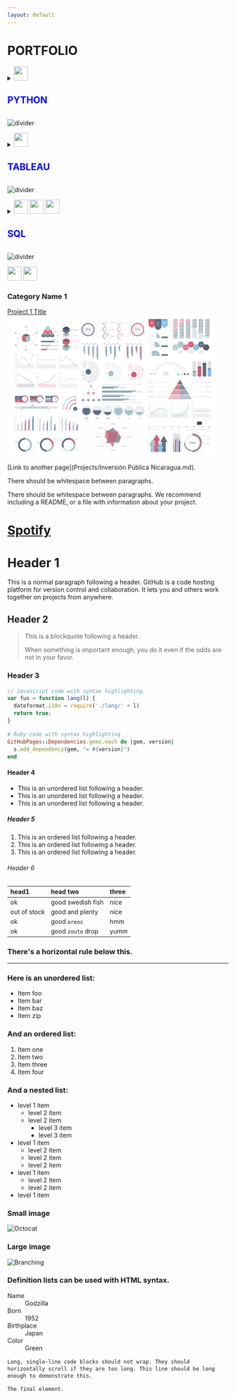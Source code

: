 ```yaml
---
layout: default
---
```

# **PORTFOLIO**


<details><summary><img height="32" width="32" src="https://cdn.simpleicons.org/python/blue" /><h2 style="color: blue"> PYTHON</h2></summary>

<p>
 
<h3><a style="font-weight:bold" href="Projects/Apartments_for_Rent.html">5. Apartments for rent in Rome</a></h3>

<img src="images/rentrome.png" width="400"/>

</p>
 
<p>

<h3><a style="font-weight:bold" href="Projects/Nicaragua's-Municipality-Elections-Results.html">4. Nicaragua's Municipality Elections Result</a></h3>

<img src="images/MunicipalitiesElections2022.png" width="400"/>
 
</p>
 
<p>

<h3><a style="font-weight:bold" href="Projects/Inversión Pública Nicaragua.html">3. Nicaragua Public Investment Program Analysis</a></h3>

<img src="images/investNic.png" width="400"/>
 
</p>
 
<p>
 
<h3><a style="font-weight:bold" href="Projects/Cardiovascular_Disease_Analysis.html">2. Cardiovascular Disease Analysis</a></h3>

<img src="images/cardiovascular-diseases-treatment-illustration-flat-1-scaled.jpeg" width="400"/>

</p>
 
<p>
 
<h3><a style="font-weight:bold" href="Building_data_web.html">1. Building a dataset from files published on a website</a></h3>

<img src="images/governmentdocs.jpeg" width="400"/>
 
</p> 

</details>

![divider](https://user-images.githubusercontent.com/7065401/52071924-c003ad80-2562-11e9-8297-1c6595f8a7ff.png)

<details><summary><img height="32" width="32" src="https://cdn.simpleicons.org/tableau/blue" /> <h2 style="color: blue">TABLEAU</h2></summary>

<p>
 
<h3><a style="font-weight:bold" href="https://public.tableau.com/app/profile/lilqasr88">1. Tableau Public profile</a><br></h3>


<img src="images/TABLEAU.png" width="400"/>

</p>

<p>
 
<h3><a style="font-weight:bold" href="https://public.tableau.com/app/profile/ep2ea">2. Others</a><br></h3>


<img src="images/governmentdocs.jpeg" width="400"/>
 
</p>

</details>
 
![divider](https://user-images.githubusercontent.com/7065401/52071924-c003ad80-2562-11e9-8297-1c6595f8a7ff.png)

<details><summary><img height="32" width="32" src="https://cdn.simpleicons.org/mysql/aqua" /> <img height="32" width="32" src="https://cdn.simpleicons.org/sqlite/aqua" /> <img height="32" width="32" src="https://cdn.simpleicons.org/postgresql/aqua" /> <h2 style="color: blue"> SQL</h2></summary>

<h3><a style="font-weight:bold" href="Projects/Analyzing_my_Spotify_historical_Data_part-1.html">1. My Last Year Spotify streaming data</a><br></h3>

<img src="images/governmentdocs.jpeg" width="400"/>
 
 </details>

![divider](https://user-images.githubusercontent.com/7065401/52071924-c003ad80-2562-11e9-8297-1c6595f8a7ff.png)


<img height="32" width="32" src="https://cdn.simpleicons.org/microsoftexcel/blue" /> <img height="32" width="32" src="https://cdn.simpleicons.org/python/blue" />

### Category Name 1 

[Project 1 Title](/leolab/try.html)
<img src="images/dummy_thumbnail.jpg?raw=true"/>


[Link to another page](Projects/Inversión Pública Nicaragua.md).

There should be whitespace between paragraphs.

There should be whitespace between paragraphs. We recommend including a README, or a file with information about your project.

# [Spotify](Projects/Analyzing_my_Spotify_historical_Data_part-1.md)

# Header 1

This is a normal paragraph following a header. GitHub is a code hosting platform for version control and collaboration. It lets you and others work together on projects from anywhere.

## Header 2

> This is a blockquote following a header.
>
> When something is important enough, you do it even if the odds are not in your favor.

### Header 3

```js
// Javascript code with syntax highlighting.
var fun = function lang(l) {
  dateformat.i18n = require('./lang/' + l)
  return true;
}
```

```ruby
# Ruby code with syntax highlighting
GitHubPages::Dependencies.gems.each do |gem, version|
  s.add_dependency(gem, "= #{version}")
end
```

#### Header 4

*   This is an unordered list following a header.
*   This is an unordered list following a header.
*   This is an unordered list following a header.

##### Header 5

1.  This is an ordered list following a header.
2.  This is an ordered list following a header.
3.  This is an ordered list following a header.

###### Header 6

| head1        | head two          | three |
|:-------------|:------------------|:------|
| ok           | good swedish fish | nice  |
| out of stock | good and plenty   | nice  |
| ok           | good `oreos`      | hmm   |
| ok           | good `zoute` drop | yumm  |

### There's a horizontal rule below this.

* * *

### Here is an unordered list:

*   Item foo
*   Item bar
*   Item baz
*   Item zip

### And an ordered list:

1.  Item one
1.  Item two
1.  Item three
1.  Item four

### And a nested list:

- level 1 item
  - level 2 item
  - level 2 item
    - level 3 item
    - level 3 item
- level 1 item
  - level 2 item
  - level 2 item
  - level 2 item
- level 1 item
  - level 2 item
  - level 2 item
- level 1 item

### Small image

![Octocat](https://github.githubassets.com/images/icons/emoji/octocat.png)

### Large image

![Branching](https://guides.github.com/activities/hello-world/branching.png)


### Definition lists can be used with HTML syntax.

<dl>
<dt>Name</dt>
<dd>Godzilla</dd>
<dt>Born</dt>
<dd>1952</dd>
<dt>Birthplace</dt>
<dd>Japan</dd>
<dt>Color</dt>
<dd>Green</dd>
</dl>

```
Long, single-line code blocks should not wrap. They should horizontally scroll if they are too long. This line should be long enough to demonstrate this.
```

```
The final element.
```
